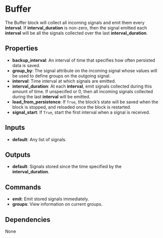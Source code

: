 Buffer
======
The Buffer block will collect all incoming signals and emit them every **interval**. If **interval_duration** is non-zero, then the signal emitted each **interval** will be all the signals collected over the last **interval_duration**.

Properties
----------
- **backup_interval**: An interval of time that specifies how often persisted data is saved.
- **group_by**: The signal attribute on the incoming signal whose values will be used to define groups on the outgoing signal.
- **interval**: Time interval at which signals are emitted.
- **interval_duration**: At each **interval**, emit signals collected during this amount of time. If unspecifed or 0, then all incoming signals collected during the last **interval** will be emitted.
- **load_from_persistence**: If `True`, the block’s state will be saved when the block is stopped, and reloaded once the block is restarted.
- **signal_start**: If `True`, start the first interval when a signal is received.

Inputs
------
- **default**: Any list of signals.

Outputs
-------
- **default**: Signals stored since the time specified by the **interval_duration**.

Commands
--------
- **emit**: Emit stored signals immediately.
- **groups**: View information on current groups.

Dependencies
------------
None

